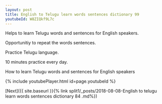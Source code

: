 ```yaml
---
layout: post
title: English to Telugu learn words sentences dictionary 99 
youtubeId: W8ZIQkf9L7c
---
```

 
 
Helps to learn Telugu words and sentences for English speakers.

Opportunitiy to repeat the words sentences. 

Practice Telugu language. 
 
10 minutes practice every day. 
 
How to learn Telugu words and sentences for English speakers 
 
{% include youtubePlayer.html id=page.youtubeId %}
 
 
[Next]({{ site.baseurl }}{% link  split1/_posts/2018-08-08-English to telugu learn words sentences dictionary 84 .md%})
 

